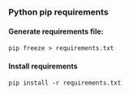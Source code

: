 

### Python pip requirements

#### Generate requirements file:

```
pip freeze > requirements.txt
```

#### Install requirements
```
pip install -r requirements.txt
```

